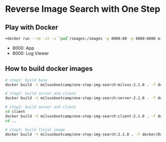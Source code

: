 # Reverse Image Search with One Step


## Play with Docker

```bash
+docker run --rm -it -v `pwd`/images:/images -p 8000:80 -p 8080:8080 milvusbootcamp/one-step-img-search:2.1.0
```

- 8000: App
- 8000: Log Viewer

## How to build docker images

```bash
# step1: build base
docker build -t milvusbootcamp/one-step-img-search:milvus-2.1.0 . -f docker/Dockerfile.milvus

# step2: build server and client
docker build -t milvusbootcamp/one-step-img-search:server-2.1.0 . -f docker/Dockerfile.server

# step2: build server and client
cd client
docker build -t milvusbootcamp/one-step-img-search:client-2.1.0 . -f docker/Dockerfile
cd ..

# step3: build finial image
docker build -t milvusbootcamp/one-step-img-search:2.1.0 . -f docker/Dockerfile
```